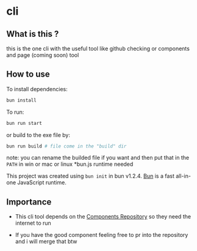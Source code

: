 # cli
## What is this ?
this is the one cli with the useful tool like github checking or components and page (coming soon) tool 
## How to use
To install dependencies:

```bash
bun install
```

To run:

```bash
bun run start
```

or build to the exe file by:
```bash
bun run build # file come in the "build" dir
```

note: you can rename the builded file if you want and then put that in the `PATH` in win or mac or linux
*bun.js runtime needed

This project was created using `bun init` in bun v1.2.4. [Bun](https://bun.sh) is a fast all-in-one JavaScript runtime.

## Importance
- This cli tool depends on the [Components Repository](https://github.com/code-ga/helper-cli-tool-repository) so they need the internet to run

- If you have the good component feeling free to pr into the repository and i will merge that btw